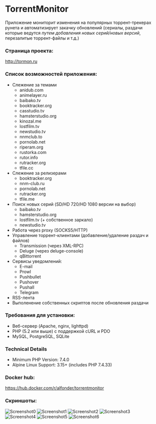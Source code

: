 # TorrentMonitor
Приложение мониторит изменения на популярных торрент-трекерах рунета и автоматизирует закачку обновлений (сериалы, раздачи которые ведутся *путем добавления новых серий/новых версий*, перезалитые торрент-файлы и т.д.)

### Страница проекта:
http://tormon.ru

### Список возможностей приложения:
- Слежение за темами
  - anidub.com
  - animelayer.ru
  - baibako.tv
  - booktracker.org
  - casstudio.tv
  - hamsterstudio.org
  - kinozal.me
  - lostfilm.tv
  - newstudio.tv
  - nnmclub.to
  - pornolab.net
  - riperam.org
  - rustorka.com
  - rutor.info
  - rutracker.org
  - tfile.cc
- Слежение за релизерами
  - booktracker.org
  - nnm-club.ru
  - pornolab.net
  - rutracker.org
  - tfile.me
- Поиск новых серий (SD/HD 720/HD 1080 версии на выбор)
  - baibako.tv 
  - hamsterstudio.org
  - lostfilm.tv (+ собственное заркало)
  - newstudio.tv
- Работа через proxy (SOCKS5/HTTP)
- Управление торрент-клиентами (добавление/удаление раздач и файлов)
  - Transmission (через XML-RPC)
  - Deluge (через deluge-console)
  - qBittorrent
- Сервисы уведомлений:
  - E-mail
  - Prowl
  - Pushbullet
  - Pushover
  - Pushall
  - Telegram 
- RSS-лента
- Выполенение собственных скриптов после обновления раздачи

### Требования для установки:
* Веб-сервер (Apache, nginx, lighttpd)
* PHP (5.2 или выше) с поддержкой cURL и PDO
* MySQL, PostgreSQL, SQLite

### Technical Details
* Minimum PHP Version: 7.4.0
* Alpine Linux Support: 3.15+ (includes PHP 7.4.33)

### Docker hub:
https://hub.docker.com/r/alfonder/torrentmonitor

### Скриншоты:
 ![Screenshot0](https://habrastorage.org/webt/yy/xq/2g/yyxq2gn8o5-b68zr-m_acdv78w8.png "Screenshot0")
 ![Screenshot1](https://habrastorage.org/webt/do/fl/cd/doflcdnaxhg4elpis4jyg30tzik.png "Screenshot1")
 ![Screenshot2](https://habrastorage.org/webt/ad/m5/tk/adm5tktyrelde8fur565aprrpia.png "Screenshot2")
 ![Screenshot3](https://habrastorage.org/webt/5v/9n/ww/5v9nww4n2ahujooewnichz3emoa.png "Screenshot3")
 ![Screenshot4](https://habrastorage.org/webt/qs/i7/y5/qsi7y53vb8qnl0y0ifcrxbcvv78.png "Screenshot4")
 ![Screenshot5](https://habrastorage.org/webt/nz/n9/zd/nzn9zdlnhje6blm7dsbk7nnzxnk.png "Screenshot5")
 ![Screenshot6](https://habrastorage.org/webt/ta/wl/pz/tawlpzlptcv1frusl8lv_tyyc-u.png "Screenshot6")


